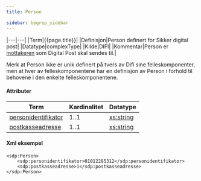 ```yaml
---
title: Person 

sidebar: begrep_sidebar
---
```


|---|---|
|Term|{{page.title}}|
|Definisjon|Person definert for Sikker digital post|
|Datatype|complexType|
|Kilde|DIFI|
|Kommentar|Person er [mottakeren]({{site.baseurl}}/resources/begrep/felles/Mottaker) som Digital Post skal sendes til.|

Merk at Person ikke er unik definert på tvers av Difi sine
felleskomponenter, men at hver av felleskomponentene har en definisjon
av Person i forhold til behovene i den enkelte felleskomponentene.

#### Attributer

| Term                                               | Kardinalitet | Datatype                                              |
| --- | --- | --- |
| [personidentifikator]({{site.baseurl}}/resources/begrep/sikkerDigitalPost/begrep/personidentifikator) | 1..1         | [xs:string](http://www.w3.org/TR/xmlschema-2/#string) |
| [postkasseadresse]({{site.baseurl}}/resources/begrep/sikkerDigitalPost/begrep/postkasseadresse)       | 1..1         | [xs:string](http://www.w3.org/TR/xmlschema-2/#string) |

#### Xml eksempel

``` 
<sdp:Person>
    <sdp:personidentifikator>01012295312</sdp:personidentifikator>
    <sdp:postkasseadresse>1</sdp:postkasseadresse>
</sdp:Person>

```
